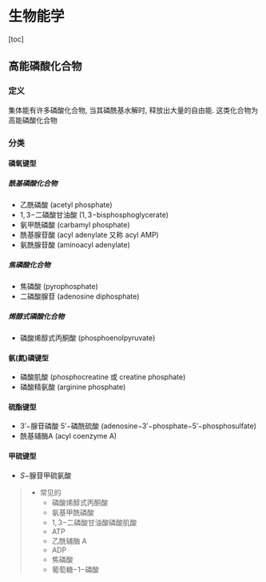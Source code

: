 # 生物能学

[toc]

## 高能磷酸化合物

### 定义

集体能有许多磷酸化合物, 当其磷酰基水解时, 释放出大量的自由能. 这类化合物为高能磷酸化合物

### 分类

#### 磷氧键型

##### 酰基磷酸化合物

+ 乙酰磷酸 (acetyl phosphate)
+ $1,3-$二磷酸甘油酸 ($1,3-$bisphosphoglycerate)
+ 氨甲酰磷酸 (carbamyl phosphate)
+ 酰基腺苷酸 (acyl adenylate 又称 acyl AMP)
+ 氨酰腺苷酸 (aminoacyl adenylate)

##### 焦磷酸化合物

+ 焦磷酸 (pyrophosphate)
+ 二磷酸腺苷 (adenosine diphosphate)

##### 烯醇式磷酸化合物

+ 磷酸烯醇式丙酮酸 (phosphoenolpyruvate)

#### 氨(氮)磷键型

+ 磷酸肌酸 (phosphocreatine 或 creatine phosphate)
+ 磷酸精氨酸 (arginine phosphate)

#### 硫酯键型
+ $3'-$腺苷磷酸 $5'-$磷酰硫酸 (adenosine$-3'-$phosphate$-5'-$phosphosulfate)
+ 酰基辅酶A (acyl coenzyme A)

#### 甲硫键型

+ $S-$腺苷甲硫氨酸

> + 常见的
>   + 磷酸烯醇式丙酮酸
>   + 氨基甲酰磷酸
>   + $1,3-$二磷酸甘油酸磷酸肌酸
>   + ATP
>   + 乙酰辅酶 A
>   + ADP
>   + 焦磷酸
>   + 葡萄糖$-1-$磷酸